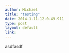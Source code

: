 ```yaml
---
author: Michael
title: "testing"
date: 2014-1-11-12-0-49-911
type: post
layout: default
link: 
---
```

asdfasdf